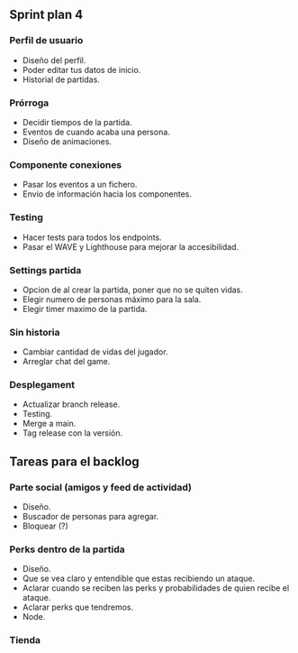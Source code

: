 ## Sprint plan 4
### Perfil de usuario
- Diseño del perfil.
- Poder editar tus datos de inicio.
- Historial de partidas.

### Prórroga
- Decidir tiempos de la partida.
- Eventos de cuando acaba una persona.
- Diseño de animaciones.

### Componente conexiones
- Pasar los eventos a un fichero.
- Envio de información hacia los componentes.

### Testing
- Hacer tests para todos los endpoints.
- Pasar el WAVE y Lighthouse para mejorar la accesibilidad.

### Settings partida
- Opcion de al crear la partida, poner que no se quiten vidas.
- Elegir numero de personas máximo para la sala.
- Elegir timer maximo de la partida.

### Sin historia
- Cambiar cantidad de vidas del jugador.
- Arreglar chat del game.

### Desplegament
- Actualizar branch release.
- Testing.
- Merge a main.
- Tag release con la versión.

## Tareas para el backlog

### Parte social (amigos y feed de actividad)
- Diseño.
- Buscador de personas para agregar.
- Bloquear (?)

### Perks dentro de la partida
- Diseño.
- Que se vea claro y entendible que estas recibiendo un ataque.
- Aclarar cuando se reciben las perks y probabilidades de quien recibe el ataque.
- Aclarar perks que tendremos.
- Node.

### Tienda
